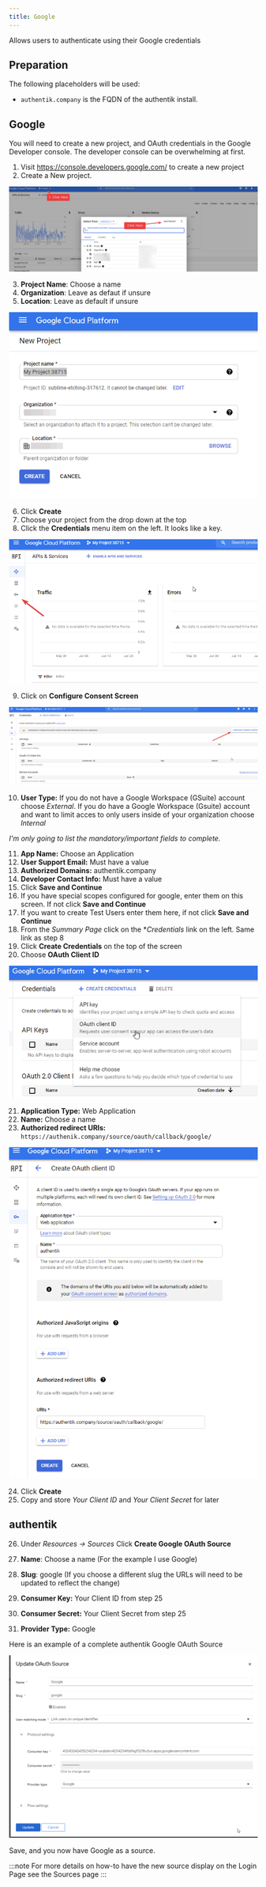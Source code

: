 ```yaml
---
title: Google
---
```


Allows users to authenticate using their Google credentials

## Preparation

The following placeholders will be used:

- `authentik.company` is the FQDN of the authentik install.

## Google

You will need to create a new project, and OAuth credentials in the Google Developer console.  The developer console can be overwhelming at first.

1. Visit https://console.developers.google.com/ to create a new project
2. Create a New project.

![Example Screen](googledeveloper1.png)

3. **Project Name**: Choose a name
4. **Organization**: Leave as defaut if unsure
5. **Location**: Leave as default if unsure

![Example Screen](googledeveloper2.png)

6. Click **Create**
7. Choose your project from the drop down at the top
8. Click the **Credentials** menu item on the left.  It looks like a key.

![Example Screen](googledeveloper3.png)

9. Click on **Configure Consent Screen**

![Example Screen](googledeveloper4.png)


10. **User Type:** If you do not have a Google Workspace (GSuite) account choose _External_.  If you do have a Google Workspace (Gsuite) account and want to limit acces to only users inside of your organization choose _Internal_

_I'm only going to list the mandatory/important fields to complete._

11. **App Name:** Choose an Application
12. **User Support Email:** Must have a value
13. **Authorized Domains:** authentik.company
14. **Developer Contact Info:** Must have a value
15. Click **Save and Continue**
16. If you have special scopes configured for google, enter them on this screen.  If not click **Save and Continue**
17. If you want to create Test Users enter them here, if not click **Save and Continue**
18. From the _Summary Page_ click on the **Credentials* link on the left.  Same link as step 8
19. Click **Create Credentials** on the top of the screen
20. Choose **OAuth Client ID**

![Example Screen](googledeveloper5.png)

21. **Application Type:** Web Application
22. **Name:** Choose a name
23. **Authorized redirect URIs:** `https://authenik.company/source/oauth/callback/google/`

![Example Screen](googledeveloper6.png)

24. Click **Create**
25. Copy and store _Your Client ID_ and _Your Client Secret_ for later

## authentik

26. Under _Resources -> Sources_ Click **Create Google OAuth Source**

27. **Name**: Choose a name (For the example I use Google)
28. **Slug**: google (If you choose a different slug the URLs will need to be updated to reflect the change)
29. **Consumer Key:** Your Client ID from step 25
30. **Consumer Secret:** Your Client Secret from step 25
31. **Provider Type:** Google

Here is an example of a complete authentik Google OAuth Source

![Example Screen](authentiksource.png)

Save, and you now have Google as a source.

:::note
For more details on how-to have the new source display on the Login Page see the Sources page
:::
